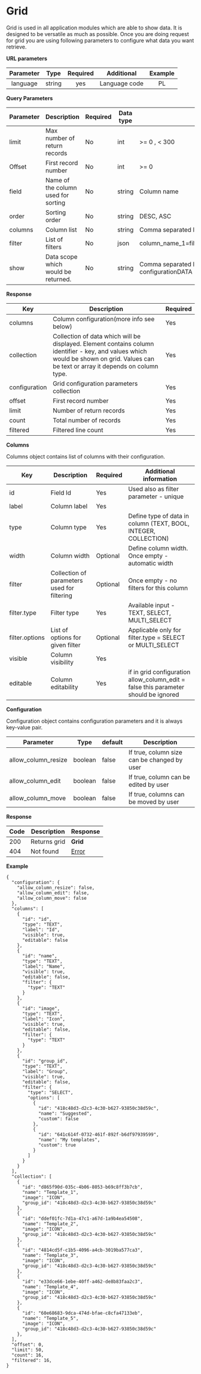 # Grid

Grid is used in all application modules which are able to show data.
It is designed to be versatile as much as possible. 
Once you are doing request for grid you are using following parameters to configure what data you want retrieve.

**URL parameters**

| Parameter |  Type  | Required |   Additional  | Example |
|:---------:|:------:|:--------:|:-------------:|:-------:|
|  language | string |    yes   | Language code |    PL   |

**Query Parameters**

| Parameter | Description                         | Required | Data type | Allowed input                                                                             | Default value |
|-----------|-------------------------------------|----------|-----------|-------------------------------------------------------------------------------------------|---------------|
| limit     | Max number of return records        | No       | int       |  \>= 0 , < 300                                                                            | 50            |
| Offset    | First record number                 | No       | int       |  \>= 0                                                                                    | 0             |
| field     | Name of the column used for sorting | No       | string    | Column name                                                                               |               |
| order     | Sorting order                       | No       | string    | DESC, ASC                                                                                 | DESC          |
| columns   | Column list                         | No       | string    | Comma separated list of columns                                                           |               |
| filter    | List of filters                     | No       | json      | column_name_1=filtered_value_1;column_name_2=filtered_value_2                             |               |
| show      | Data scope which would be returned. | No       | string    | Comma separated list of parameters:COLUMN - column configurationDATA - collection of data | COLUMN, DATA  |

**Response**

| Key           | Description                                                                                                                                                                         | Required |
|---------------|-------------------------------------------------------------------------------------------------------------------------------------------------------------------------------------|----------|
| columns       | Column configuration(more info see below)                                                                                                                                           | Yes      |
| collection    | Collection of data which will be displayed. Element contains column identifier - key, and values which would be shown on grid. Values can be text or array it depends on column type. | Yes      |
| configuration | Grid configuration parameters collection                                                                                                                                            | Yes      |
| offset        | First record number                                                                                                                                                                 | Yes      |
| limit         | Number of return records                                                                                                                                                            | Yes      |
| count         | Total number of records                                                                                                                                                             | Yes      |
| filtered      | Filtered line count                                                                                                                                                                 | Yes      |

**Columns**

Columns object contains list of columns with their configuration.

| Key            | Description                                 | Required | Additional information                                                               |
|----------------|---------------------------------------------|----------|--------------------------------------------------------------------------------------|
| id             | Field Id                                    | Yes      | Used also as filter parameter - unique                                               |
| label          | Column label                                | Yes      |                                                                                      |
| type           | Column type                                 | Yes      | Define type of data in column (TEXT, BOOL, INTEGER, COLLECTION)                      |
| width          | Column width                                | Optional | Define column width. Once empty - automatic width                                    |
| filter         | Collection of parameters used for filtering | Optional | Once empty - no filters for this column                                             |
| filter.type    | Filter type                                 | Yes      | Available input - TEXT, SELECT, MULTI_SELECT                                         |
| filter.options | List of options for given filter            | Optional | Applicable only for filter.type = SELECT or MULTI_SELECT                            |
| visible        | Column visibility                           | Yes      |                                                                                      |
| editable       | Column editability                          | Yes      | if in grid configuration allow_column_edit = false this parameter should be ignored |

**Configuration**

Configuration object contains configuration parameters and it is always key-value pair.

|      Parameter      | Type    | default | Description                                 |
|-------------------  |---------|---------|---------------------------------------------|
| allow_column_resize | boolean | false   | If true, column size can be changed by user |
| allow_column_edit   | boolean | false   | If true, column can be edited by user       |
| allow_column_move   | boolean | false   | If true, columns can be moved by user       |

**Response**

| Code | Description       | Response                                    |
|------|-------------------|---------------------------------------------|
| 200  | Returns grid   |  **Grid** |
| 404  | Not found         | [Error](backend/api/objects/error.md)                |

**Example**

```
{
  "configuration": {
    "allow_column_resize": false,
    "allow_column_edit": false,
    "allow_column_move": false
  },
  "columns": [
    {
      "id": "id",
      "type": "TEXT",
      "label": "Id",
      "visible": true,
      "editable": false
    },
    {
      "id": "name",
      "type": "TEXT",
      "label": "Name",
      "visible": true,
      "editable": false,
      "filter": {
        "type": "TEXT"
      }
    },
    {
      "id": "image",
      "type": "TEXT",
      "label": "Icon",
      "visible": true,
      "editable": false,
      "filter": {
        "type": "TEXT"
      }
    },
    {
      "id": "group_id",
      "type": "TEXT",
      "label": "Group",
      "visible": true,
      "editable": false,
      "filter": {
        "type": "SELECT",
        "options": [
          {
            "id": "418c48d3-d2c3-4c30-b627-93850c38d59c",
            "name": "Suggested",
            "custom": false
          },
          {
            "id": "641c614f-0732-461f-892f-b6df97939599",
            "name": "My templates",
            "custom": true
          }
        ]
      }
    }
  ],
  "collection": [
    {
      "id": "d865f90d-035c-4b06-8053-b69c8ff3b7cb",
      "name": "Template_1",
      "image": "ICON",
      "group_id": "418c48d3-d2c3-4c30-b627-93850c38d59c"
    },
    {
      "id": "ddef01fc-7d1a-47c1-a67d-1a9b4ea54508",
      "name": "Template_2",
      "image": "ICON",
      "group_id": "418c48d3-d2c3-4c30-b627-93850c38d59c"
    },
    {
      "id": "4814cd5f-c1b5-4096-a4cb-3019ba577ca3",
      "name": "Template_3",
      "image": "ICON",
      "group_id": "418c48d3-d2c3-4c30-b627-93850c38d59c"
    },
    {
      "id": "e33dce66-1ebe-40ff-a462-de8b83faa2c3",
      "name": "Template_4",
      "image": "ICON",
      "group_id": "418c48d3-d2c3-4c30-b627-93850c38d59c"
    },
    {
      "id": "60e68683-9dca-474d-bfae-c8cfa47133eb",
      "name": "Template_5",
      "image": "ICON",
      "group_id": "418c48d3-d2c3-4c30-b627-93850c38d59c"
    },
  ],
  "offset": 0,
  "limit": 50,
  "count": 16,
  "filtered": 16,
}
```
